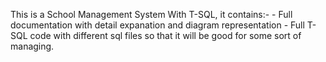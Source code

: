 This is a School Management System With T-SQL, it contains:-
    - Full documentation with detail expanation and diagram representation
    - Full T-SQL code with different sql files so that it will be good for some sort of managing. 
